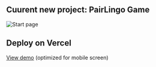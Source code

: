 ## Cuurent new project: PairLingo Game

![Start page](https://github.com/NirachaMarchett/couple-vocabs-game/assets/135506311/0ce2def8-aec6-44fa-ab9b-5d3769abcccd)


## Deploy on Vercel
[View demo](https://couple-vocabs-game.vercel.app/) (optimized for mobile screen)
